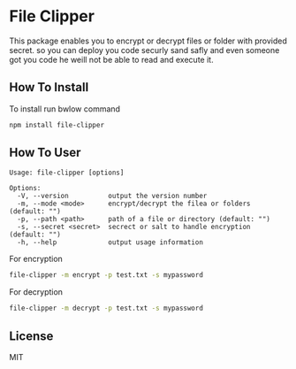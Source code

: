 # File Clipper
This package enables you to encrypt or decrypt files or folder with provided secret. so you can deploy you code securly sand safly and even someone got you code he weill not be able to read and execute it.

## How To Install
To install run bwlow command
```bash
npm install file-clipper
```

## How To User
```
Usage: file-clipper [options]

Options:
  -V, --version          output the version number
  -m, --mode <mode>      encrypt/decrypt the filea or folders (default: "")
  -p, --path <path>      path of a file or directory (default: "")
  -s, --secret <secret>  secrect or salt to handle encryption (default: "")
  -h, --help             output usage information
```

For encryption
```bash
file-clipper -m encrypt -p test.txt -s mypassword
```

For decryption
```bash
file-clipper -m decrypt -p test.txt -s mypassword
```

## License
MIT
